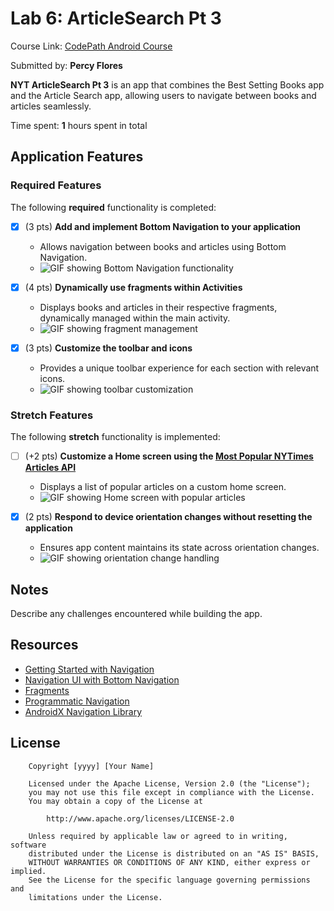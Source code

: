 # Lab 6: ArticleSearch Pt 3

Course Link: [CodePath Android Course](https://courses.codepath.org/courses/and102/unit/6)

Submitted by: **Percy Flores** <!-- Replace 'Your Name Here' with your actual name -->

**NYT ArticleSearch Pt 3** is an app that combines the Best Setting Books app and the Article Search app, allowing users to navigate between books and articles seamlessly.

Time spent: **1** hours spent in total <!-- Replace 'X' with the number of hours you spent on this project -->

## Application Features

### Required Features

The following **required** functionality is completed:

- [x] (3 pts) **Add and implement Bottom Navigation to your application**
    - Allows navigation between books and articles using Bottom Navigation.
    - ![GIF showing Bottom Navigation functionality](walkthrough_lab6.gif) <!-- Replace this link with your actual image/GIF link -->

- [x] (4 pts) **Dynamically use fragments within Activities**
    - Displays books and articles in their respective fragments, dynamically managed within the main activity.
    - ![GIF showing fragment management](walkthrough_lab6.gif) <!-- Replace this link with your actual image/GIF link -->

- [x] (3 pts) **Customize the toolbar and icons**
    - Provides a unique toolbar experience for each section with relevant icons.
    - ![GIF showing toolbar customization](walkthrough_lab6.gif) <!-- Replace this link with your actual image/GIF link -->

### Stretch Features

The following **stretch** functionality is implemented:

- [ ] (+2 pts) **Customize a Home screen using the [Most Popular NYTimes Articles API](https://developer.nytimes.com/docs/most-popular-product/1/overview)**
    - Displays a list of popular articles on a custom home screen.
    - ![GIF showing Home screen with popular articles](http://i.imgur.com/link/to/your/gif/file.gif) <!-- Replace this link with your actual image/GIF link -->

- [x] (2 pts) **Respond to device orientation changes without resetting the application**
    - Ensures app content maintains its state across orientation changes.
    - ![GIF showing orientation change handling](walkthrough_lab6.gif) <!-- Replace this link with your actual image/GIF link -->

## Notes

Describe any challenges encountered while building the app. <!-- Replace this with your specific challenges and experiences -->

## Resources

- [Getting Started with Navigation](https://developer.android.com/guide/navigation/navigation-getting-started)
- [Navigation UI with Bottom Navigation](https://developer.android.com/guide/navigation/navigation-ui)
- [Fragments](https://developer.android.com/guide/fragments)
- [Programmatic Navigation](https://developer.android.com/guide/navigation/navigation-programmatic)
- [AndroidX Navigation Library](https://developer.android.com/jetpack/androidx/releases/navigation)

## License

```plaintext
    Copyright [yyyy] [Your Name]

    Licensed under the Apache License, Version 2.0 (the "License");
    you may not use this file except in compliance with the License.
    You may obtain a copy of the License at

        http://www.apache.org/licenses/LICENSE-2.0

    Unless required by applicable law or agreed to in writing, software
    distributed under the License is distributed on an "AS IS" BASIS,
    WITHOUT WARRANTIES OR CONDITIONS OF ANY KIND, either express or implied.
    See the License for the specific language governing permissions and
    limitations under the License.